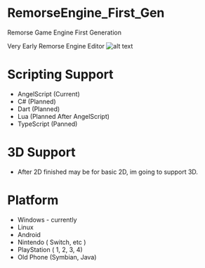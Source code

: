 # RemorseEngine_First_Gen
Remorse Game Engine First Generation

Very Early Remorse Engine Editor
![alt text](https://i.ibb.co/89VxwHm/2.png)


# Scripting Support
- AngelScript (Current)
- C#          (Planned)
- Dart        (Planned)
- Lua         (Planned After AngelScript)
- TypeScript  (Panned)

# 3D Support
- After 2D finished may be for basic 2D, im going to support 3D.

# Platform
- Windows - currently
- Linux
- Android
- Nintendo ( Switch, etc )
- PlayStation ( 1, 2, 3, 4)
- Old Phone (Symbian, Java)
